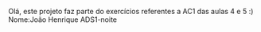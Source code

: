 Olá, este projeto faz parte do exercícios referentes a AC1 das aulas 4 e 5 :) Nome:João Henrique ADS1-noite
   